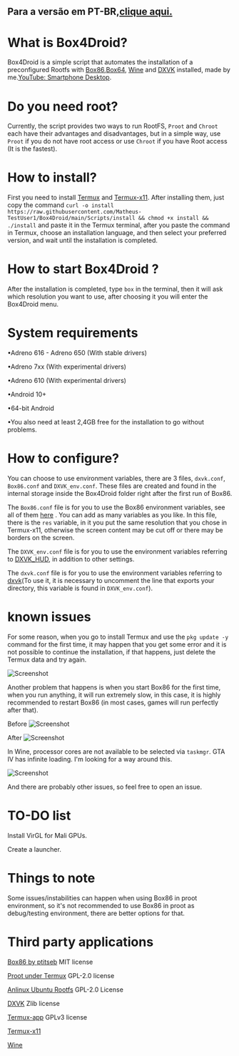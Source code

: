 ## Para a versão em PT-BR,[clique aqui.](https://github.com/Herick75/Box4Droid/blob/main/READMEPT-BR.md)

# What is Box4Droid?

Box4Droid is a simple script that automates the installation of a preconfigured Rootfs with [Box86](https://github.com/ptitSeb/box86),[Box64](https://github.com/ptitSeb/box64), [Wine](https://www.winehq.org/) and [DXVK](https://github.com/doitsujin/dxvk) installed, made by me.[YouTube: Smartphone Desktop](https://youtube.com/@smartphonedesktop4229).

# Do you need root?

Currently, the script provides two ways to run RootFS, ```Proot``` and ```Chroot``` each have their advantages and disadvantages, but in a simple way, use ```Proot``` if you do not have root access or use ```Chroot``` if you have Root access (It is the fastest).

# How to install?  

First you need to install [Termux](https://f-droid.org/en/packages/com.termux) and [Termux-x11](https://github.com/Herick75/Box4Droid/releases/download/0.0.3-alpha/Termux-x11.apk).  After installing them, just copy the command `curl -o install https://raw.githubusercontent.com/Matheus-TestUser1/Box4Droid/main/Scripts/install && chmod +x install && ./install` and paste it in the Termux terminal, after you paste the command in Termux, choose an installation language, and then select your preferred version, and wait until the installation is completed.

# How to start Box4Droid ?

After the installation is completed, type ```box``` in the terminal, then it will ask which resolution you want to use, after choosing it you will enter the Box4Droid menu.


# System requirements 

•Adreno 616 - Adreno 650 (With stable drivers)

•Adreno 7xx (With experimental drivers)

•Adreno 610 (With experimental drivers)

•Android 10+

•64-bit Android 

•You also need at least 2,4GB free for the installation to go without problems.

# How to configure?  

You can choose to use environment variables, there are 3 files, `dxvk.conf`, `Box86.conf` and `DXVK_env.conf`. These files are created and found in the internal storage inside the Box4Droid folder right after the first run of Box86.

The `Box86.conf` file is for you to use the Box86 environment variables, see all of them [here](https://github.com/ptitSeb/box86/blob/master/docs/USAGE.md#) .  You can add as many variables as you like. In this file, there is the `res` variable, in it you put the same resolution that you chose in Termux-x11, otherwise the screen content may be cut off or there may be borders on the screen.

The `DXVK_env.conf` file is for you to use the environment variables referring to [DXVK_HUD](https://github.com/doitsujin/dxvk#hud), in addition to other settings.  

The `dxvk.conf` file is for you to use the environment variables referring to [dxvk](https://github.com/doitsujin/dxvk/blob/master/dxvk.conf)(To use it, it is necessary to uncomment the line that exports your directory, this variable is found in `DXVK_env.conf`).

# known issues

For some reason, when you go to install Termux and use the `pkg update -y` command for the first time, it may happen that you get some error and it is not possible to continue the installation, if that happens, just delete the Termux data and try again.

![Screenshot](Docs/InShot_20230402_231621771.jpg)

Another problem that happens is when you start Box86 for the first time, when you run anything, it will run extremely slow, in this case, it is highly recommended to restart Box86 (in most cases, games will run perfectly after that).

Before
![Screenshot](Docs/Screenshot_2023-04-03-12-27-57-973_com.termux.x11.jpg)

After
![Screenshot](Docs/Screenshot_2023-04-03-12-29-12-605_com.termux.x11.jpg)

In Wine, processor cores are not available to be selected via `taskmgr`.  GTA IV has infinite loading.  I'm looking for a way around this.

![Screenshot](Docs/Screenshot_2023-04-03-12-40-22-746_com.termux.x11.jpg)

And there are probably other issues, so feel free to open an issue.

# TO-DO list

Install VirGL for Mali GPUs.

Create a launcher.



# Things to note

Some issues/instabilities can happen when using Box86 in proot environment, so it's not recommended to use Box86 in proot as debug/testing environment, there are better options for that.

# Third party applications

[Box86 by ptitseb](https://github.com/ptitSeb/box86) MIT license

[Proot under Termux](https://github.com/termux/proot) GPL-2.0 license

[Anlinux Ubuntu Rootfs](https://github.com/EXALAB/Anlinux-Resources/tree/master/Rootfs/Ubuntu/arm64) GPL-2.0 License

[DXVK](https://github.com/doitsujin/dxvk) Zlib license

[Termux-app](https://github.com/termux/termux-app) GPLv3 license

[Termux-x11](https://github.com/termux/termux-x11)

[Wine](https://wiki.winehq.org/Licensing)
